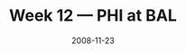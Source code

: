 ---
layout: game
title: Week 12 — PHI at BAL
season: 2008
game_id: 2008_12_PHI_BAL
week: 12
date: 2008-11-23
home_team: BAL
away_team: PHI
final_home: 
final_away: 
pbp_url: /assets/data/pbp/2008/2008_12_PHI_BAL.csv.gz
---